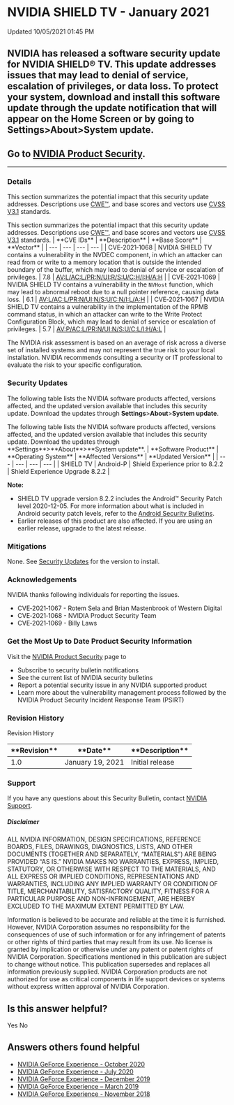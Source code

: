 

 NVIDIA SHIELD TV - January 2021
==================================================




 Updated 10/05/2021 01:45 PM



NVIDIA has released a software security update for NVIDIA SHIELD® TV. This update addresses issues that may lead to denial of service, escalation of privileges, or data loss. To protect your system, download and install this software update through the update notification that will appear on the Home Screen or by going to Settings>About>System update.
-----------------------------------------------------------------------------------------------------------------------------------------------------------------------------------------------------------------------------------------------------------------------------------------------------------------------------------------------------------------


Go to [NVIDIA Product Security](https://www.nvidia.com/security/).
------------------------------------------------------------------






---




### Details


This section summarizes the potential impact that this security update addresses. Descriptions use [CWE™](https://cwe.mitre.org/), and base scores and vectors use [CVSS V3.1](https://www.first.org/cvss/user-guide) standards.




This section summarizes the potential impact that this security update addresses. Descriptions use [CWE™](https://cwe.mitre.org/), and base scores and vectors use [CVSS V3.1](https://www.first.org/cvss/user-guide) standards.
| \*\*CVE IDs\*\* | \*\*Description\*\* | \*\*Base Score\*\* | \*\*Vector\*\* |
| --- | --- | --- | --- |
| CVE‑2021‑1068 | NVIDIA SHIELD TV contains a vulnerability in the NVDEC component, in which an attacker can read from or write to a memory location that is outside the intended boundary of the buffer, which may lead to denial of service or escalation of privileges. | 7.8 | [AV:L/AC:L/PR:N/UI:R/S:U/C:H/I:H/A:H](https://nvd.nist.gov/vuln-metrics/cvss/v3-calculator?vector=AV:L/AC:L/PR:N/UI:R/S:U/C:H/I:H/A:H) |
| CVE‑2021‑1069 | NVIDIA SHIELD TV contains a vulnerability in the `NVHost` function, which may lead to abnormal reboot due to a null pointer reference, causing data loss. | 6.1 | [AV:L/AC:L/PR:N/UI:N/S:U/C:N/I:L/A:H](https://nvd.nist.gov/vuln-metrics/cvss/v3-calculator?vector=AV:L/AC:L/PR:N/UI:N/S:U/C:N/I:L/A:H) |
| CVE‑2021‑1067 | NVIDIA SHIELD TV contains a vulnerability in the implementation of the RPMB command status, in which an attacker can write to the Write Protect Configuration Block, which may lead to denial of service or escalation of privileges. | 5.7 | [AV:P/AC:L/PR:N/UI:N/S:U/C:L/I:H/A:L](https://nvd.nist.gov/vuln-metrics/cvss/v3-calculator?vector=AV:P/AC:L/PR:N/UI:N/S:U/C:L/I:H/A:L) |


The NVIDIA risk assessment is based on an average of risk across a diverse set of installed systems and may not represent the true risk to your local installation. NVIDIA recommends consulting a security or IT professional to evaluate the risk to your specific configuration.


### Security Updates


The following table lists the NVIDIA software products affected, versions affected, and the updated version available that includes this security update. Download the updates through **Settings**>**About**>**System update**.




The following table lists the NVIDIA software products affected, versions affected, and the updated version available that includes this security update. Download the updates through \*\*Settings\*\*>\*\*About\*\*>\*\*System update\*\*.
| \*\*Software Product\*\* | \*\*Operating System\*\* | \*\*Affected Versions\*\* | \*\*Updated Version\*\* |
| --- | --- | --- | --- |
| SHIELD TV | Android-P | Shield Experience prior to 8.2.2 | Shield Experience Upgrade 8.2.2 |


**Note:**


* SHIELD TV upgrade version 8.2.2 includes the Android™ Security Patch level 2020-12-05. For more information about what is included in Android security patch levels, refer to the [Android Security Bulletins](https://source.android.com/security/bulletin).
* Earlier releases of this product are also affected. If you are using an earlier release, upgrade to the latest release.


### Mitigations


None. See [Security Updates](#security-updates) for the version to install.


### Acknowledgements


NVIDIA thanks following individuals for reporting the issues.


* CVE‑2021‑1067 - Rotem Sela and Brian Mastenbrook of Western Digital
* CVE‑2021‑1068 - NVIDIA Product Security Team
* CVE‑2021‑1069 - Billy Laws


### Get the Most Up to Date Product Security Information


Visit the [NVIDIA Product Security](https://www.nvidia.com/security) page to


* Subscribe to security bulletin notifications
* See the current list of NVIDIA security bulletins
* Report a potential security issue in any NVIDIA supported product
* Learn more about the vulnerability management process followed by the NVIDIA Product Security Incident Response Team (PSIRT)


### Revision History




Revision History





| \*\*Revision\*\* | \*\*Date\*\* | \*\*Description\*\* |
| --- | --- | --- |
| 1.0 | January 19, 2021 | Initial release |


### Support


If you have any questions about this Security Bulletin, contact [NVIDIA Support](https://www.nvidia.com/object/support.html).


##### Disclaimer


ALL NVIDIA INFORMATION, DESIGN SPECIFICATIONS, REFERENCE BOARDS, FILES, DRAWINGS, DIAGNOSTICS, LISTS, AND OTHER DOCUMENTS (TOGETHER AND SEPARATELY, “MATERIALS”) ARE BEING PROVIDED “AS IS.” NVIDIA MAKES NO WARRANTIES, EXPRESS, IMPLIED, STATUTORY, OR OTHERWISE WITH RESPECT TO THE MATERIALS, AND ALL EXPRESS OR IMPLIED CONDITIONS, REPRESENTATIONS AND WARRANTIES, INCLUDING ANY IMPLIED WARRANTY OR CONDITION OF TITLE, MERCHANTABILITY, SATISFACTORY QUALITY, FITNESS FOR A PARTICULAR PURPOSE AND NON-INFRINGEMENT, ARE HEREBY EXCLUDED TO THE MAXIMUM EXTENT PERMITTED BY LAW.


Information is believed to be accurate and reliable at the time it is furnished. However, NVIDIA Corporation assumes no responsibility for the consequences of use of such information or for any infringement of patents or other rights of third parties that may result from its use. No license is granted by implication or otherwise under any patent or patent rights of NVIDIA Corporation. Specifications mentioned in this publication are subject to change without notice. This publication supersedes and replaces all information previously supplied. NVIDIA Corporation products are not authorized for use as critical components in life support devices or systems without express written approval of NVIDIA Corporation.










Is this answer helpful?
-----------------------



Yes
No







Answers others found helpful
----------------------------


* [ NVIDIA GeForce Experience - October 2020](/app/answers/detail/a_id/5076/related/1)
* [ NVIDIA GeForce Experience - July 2020](/app/answers/detail/a_id/5038/related/1)
* [ NVIDIA GeForce Experience - December 2019](/app/answers/detail/a_id/4954/related/1)
* [ NVIDIA GeForce Experience – March 2019](/app/answers/detail/a_id/4784/related/1)
* [ NVIDIA GeForce Experience - November 2018](/app/answers/detail/a_id/4740/related/1)








